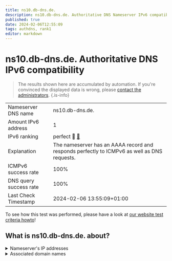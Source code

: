 ```yaml
---
title: ns10.db-dns.de.
description: ns10.db-dns.de. Authoritative DNS Nameserver IPv6 compatibility
published: true
date: 2024-02-06T12:55:09
tags: authdns, rank1
editor: markdown
---
```


# ns10.db-dns.de. Authoritative DNS IPv6 compatibility

> The results shown here are accumulated by automation. If you're convinced the displayed data is wrong, please [contact the administrators](/howto/chat). 
{.is-info}




|   |   |
| - | - |
| Nameserver DNS name | ns10.db-dns.de.
| Amount IPv6 address | 1
| IPv6 ranking | perfect :1st_place_medal: [🔗](/howto/ranking) |
| Explanation | The nameserver has an AAAA record and responds perfectly to ICMPv6 as well as DNS requests. |
| ICMPv6 success rate | 100%|
| DNS query success rate | 100% |
| Last Check Timestamp | 2024-02-06 13:55:09+01:00 |

To see how this test was performed, please have a look at [our website test criteria howto](/howto/testcriteria/authdns)!


## What is ns10.db-dns.de. about?




<details>
<summary>Nameserver's IP addresses</summary>

2600:1401:2::2e

</details>



<details>
<summary>Associated domain names</summary>

deutschebank.de

www.deutsche-bank.de

</details>
